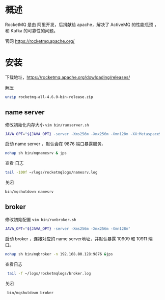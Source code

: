 # 概述

RocketMQ 是由 阿里开发，后捐献给 apache，解决了 ActiveMQ 的性能瓶颈 ，和 Kafka 的可靠性的问题。

官网 <https://rocketmq.apache.org/> 

# 安装

下载地址，<https://rocketmq.apache.org/dowloading/releases/> 

解压

```bash
unzip rocketmq-all-4.6.0-bin-release.zip
```

## name server

修改初始化内存大小 `vim bin/runserver.sh`

```sh
JAVA_OPT="${JAVA_OPT} -server -Xms256m -Xmx256m -Xmn128m -XX:MetaspaceSize=128m -XX:MaxMetaspaceSize=320m"
```

启动 name server ，默认会在 9876 端口暴露服务。

```bash
nohup sh bin/mqnamesrv & jps
```

查看 日志 

```bash
tail -100f ~/logs/rocketmqlogs/namesrv.log
```

关闭 

```bash
bin/mqshutdown namesrv
```

## broker

修改初始配置 `vim bin/runbroker.sh`

```sh
JAVA_OPT="${JAVA_OPT} -server -Xms256m -Xmx256m -Xmn128m"
```

启动 broker ，连接对应的 name server地址，并默认暴露 10909 和 10911 端口。

```bash
nohup sh bin/mqbroker -n 192.168.80.128:9876 &jps
```

查看日志

```bash
 tail -f ~/logs/rocketmqlogs/broker.log
```

关闭

```bash
 bin/mqshutdown broker
```

